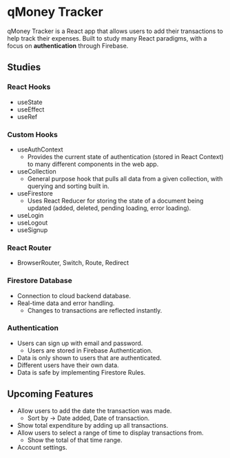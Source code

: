 # qMoney Tracker

qMoney Tracker is a React app that allows users to add their transactions to help track their expenses. Built to study many React paradigms, with a focus on **authentication** through Firebase.

## Studies

### React Hooks
- useState
- useEffect
- useRef

### Custom Hooks
- useAuthContext
	- Provides the current state of authentication (stored in React Context) to many different components in the web app.
- useCollection
	- General purpose hook that pulls all data from a given collection, with querying and sorting built in.
- useFirestore
	- Uses React Reducer for storing the state of a document being updated (added, deleted, pending loading, error loading).
- useLogin
- useLogout
- useSignup

### React Router
- BrowserRouter, Switch, Route, Redirect

### Firestore Database
- Connection to cloud backend database.
- Real-time data and error handling.
	- Changes to transactions are reflected instantly.

### Authentication
- Users can sign up with email and password.
	- Users are stored in Firebase Authentication.
- Data is only shown to users that are authenticated.
- Different users have their own data.
- Data is safe by implementing Firestore Rules.

## Upcoming Features
- Allow users to add the date the transaction was made.
	- Sort by -> Date added, Date of transaction.
- Show total expenditure by adding up all transactions.
- Allow users to select a range of time to display transactions from.
	- Show the total of that time range.
- Account settings.
